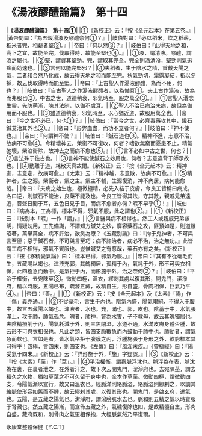 # 《湯液醪醴論篇》　第十四

|**《湯液醪醴論篇》　第十四①**|
|①《新校正》云：『按《全元起本》在第五卷。』|
|黃帝問曰：『為五榖湯液及醪醴奈何①？』|
|岐伯對曰：『必以稻米，炊之稻薪，稻米者完，稻薪者堅②。』|
|帝曰：『何以然③？』|
|岐伯曰：『此得天地之和，高下之宜，故能至完，伐取得時，故能至堅也④。』|
|①液，謂清液。醪醴，謂酒之屬也。|
|②堅，謂資其堅勁。完，謂取其完全。完全則酒清泠，堅勁則氣迅疾而効速也。|
|③言何以能完堅邪？|
|④夫稻者，生于陰水之精，首戴天陽之氣，二者和合然乃化成，故云得天地之和而能至完。秋氣勁切，霜露凝結，稻以冬採，故云伐取得時而能至堅。|
|帝曰：『上古聖人作湯液醪醴，為而不用，何也？』|
|岐伯曰：『自古聖人之作湯液醪醴者，以為備耳①。夫上古作湯液，故為而弗服也②。中古之世，道德稍衰，邪氣時至，服之萬全③。』|
|①言聖人湣念生靈，先防萌漸，陳其法制，以備不虞耳。|
|②聖人不治已病治未病，故但為備用而不服也。|
|③雖道德稍衰，邪氣時至，以心猶近道，故服用萬全也。|
|帝曰：『今之世不必已，何也①？』|
|岐伯曰：『當今之世，必齊毒藥攻其中，鑱石鍼艾治其外也②。』|
|帝曰：『形弊血盡，而功不立者何？』|
|岐伯曰：『神不使也。』|
|帝曰：『何謂神不使？』|
|岐伯曰：『鍼石道也③。精神不進，志意不治，故病不可愈④。今精壞神去，榮衞不可復收，何者？嗜欲無窮而憂患不止，精氣弛壞，榮泣衞除，故神去之而病不愈也⑤。』|
|①言不必如中古之世，何也？|
|②言法殊于往古也。|
|③言神不能使鍼石之妙用也，何者？志意違背于師示故也。|
|④動離于道，耗散天真故爾。《新校正》云：『按《全元起本》云：精神進，志意定，故病可愈。』《太素》云：『精神越，志意散，故病不可愈。』|
|⑤精神者，生之源。榮衞者，氣之主。氣主不輔，生源復消，神不內居，病何能愈哉。|
|帝曰：『夫病之始生也，極微極精，必先入結于皮膚，今良工皆稱曰病成，名曰逆，則鍼石不能治，良藥不能及也。今良工皆得其法，守其數，親戚兄弟遠近，音聲日聞于耳，五色日見于目，而病不愈者亦何？暇不早乎①！』|
|岐伯曰：『病為本，工為標，標本不得，邪氣不服，此之謂也②。』|
|①《新校正》云：『按別本「暇」一作「謂」。』|
|②言醫與病不相得也。然工人或親戚兄弟該明，情疑勿用，工先備識，不謂知方鍼艾之妙，靡容藥石之攻，匪預如是，則道雖昭著，萬舉萬全，病不許治，欲奚為療？《五藏別論》曰：『拘于鬼神者，不可與言至德；惡于鍼石者，不可與言至巧；病不許治者，病必不治，治之無功。』此皆謂工病不相得，邪氣不賓服也。豈惟鍼艾之有惡哉，藥石亦有之矣。《新校正》云：『按《移精變氣論》曰：「標本已得，邪氣乃服。」』|
|帝曰：『其有不從毫毛而生，五藏陽以竭也。津液充郭，其魄獨居，孤精于內，氣耗于外，形不可與衣相保，此四極急而動中，是氣拒于內，而形施于外，治之奈何②？』|
|岐伯曰：『平治于權衡，去宛陳莝③。微動四極，溫衣，繆剌其處以復其形，開鬼門，潔淨府，精以時服，五陽已布，疏滌五藏，故精自生，形自盛，骨肉相保，巨氣乃平④。』|
|帝曰：『善。』|
|①《新校正》云：『按《全元起本》及《太素》「陽」作「傷」義亦通。』|
|②不從毫毛，言生于內也。陰氣內盛，陽氣竭絕，不得入于腹中，故言五藏陽以竭也。津液者，水也。充，滿也。郭，皮也。陰蓄于中，水氣脹滿上，攻于肺，肺氣孤危。魄者，肺神，腎為水害，子不救母，故云其魄獨居也。夫陰精損削于內，陽氣耗減于外，則三焦閉溢，水道不通，水滿皮膚身體否腫，故云形不可與衣相保也。凡此之類，皆四支脈數急而內鼓動于肺中也。肺動者，謂氣急而欬也。言如是者，皆水氣格拒于腹膜之內，浮腫施張于身形之外，欲窮標本其可得乎！四極，言四末，則四支也。《左傳》曰：『風淫末疾。』《靈樞經》曰：『陽受氣于四末。』《新校正》云：『詳形施于外，「施」字疑誤。』|
|③《新校正》云：『按《太素》「莝」作「莖」。』|
|④平治權衡，謂察脈浮沈也。脈浮為在表，脈沈為在裏，在裏者泄之，在外者汗之，故下次云開鬼門，潔淨府也。去宛陳莝，謂去積久之水物，猶如草莖之不可久留于身中也，全本作草莝。微動四極，謂微動四支，令陽氣漸以宣行，故又曰溫衣也。經脈滿則絡脈溢，絡脈溢則繆剌之，以調其絡脈使形容如舊而不腫，故云繆剌其處，以復其形也。開鬼門，是啟玄府，遣氣也。五陽，是五藏之陽氣也。潔淨府，謂瀉膀胱水去也。脈和則五精之氣以時賓服于腎藏也。然五藏之陽漸，而宣佈五藏之外，氣穢復除也如，是故精髓自生，形肉自盛，藏府既和，則骨肉之氣更相保抱，大經脈氣然乃平復爾。|


永康堂整體保健【Y.C.T】



